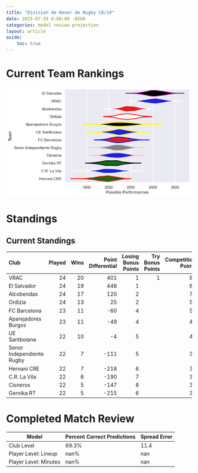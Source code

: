 ```yaml
---  
title: "Division de Honor de Rugby 18/19"  
date: 2025-07-29 6:00:00 -0500  
categories: model review projection  
layout: article  
aside:  
    toc: true  
---
```

# Current Team Rankings


![Club Rankings](plots/rankings_Division_de_Honor_de_Rugby_1819.png)
# Standings

## Current Standings


| Club                      |   Played |   Wins |   Point Differential |   Losing Bonus Points |   Try Bonus Points |   Competition Points |
|:--------------------------|---------:|-------:|---------------------:|----------------------:|-------------------:|---------------------:|
| VRAC                      |       24 |     20 |                  401 |                     1 |                  1 |                   84 |
| El Salvador               |       24 |     19 |                  448 |                     1 |                    |                   81 |
| Alcobendas                |       24 |     17 |                  120 |                     2 |                    |                   72 |
| Ordizia                   |       24 |     13 |                   25 |                     2 |                    |                   58 |
| FC Barcelona              |       23 |     11 |                  -60 |                     4 |                    |                   50 |
| Aparejadores Burgos       |       23 |     11 |                  -49 |                     4 |                    |                   48 |
| UE Santboiana             |       22 |     10 |                   -4 |                     5 |                    |                   47 |
| Senor Independiente Rugby |       22 |      7 |                 -111 |                     5 |                    |                   35 |
| Hernani CRE               |       22 |      7 |                 -218 |                     6 |                    |                   34 |
| C.R. La Vila              |       22 |      6 |                 -190 |                     7 |                    |                   31 |
| Cisneros                  |       22 |      5 |                 -147 |                     8 |                    |                   30 |
| Gernika RT                |       22 |      5 |                 -215 |                     6 |                    |                   30 |



# Completed Match Review


| Model | Percent Correct Predictions | Spread Error |
| ------ | ------ | ------ |
| Club Level | 69.3% | 11.4 |
| Player Level: Lineup | nan% | nan |
| Player Level: Minutes | nan% | nan |

